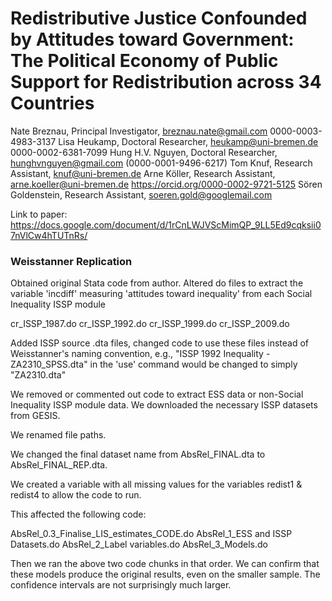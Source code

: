 # Redistributive Justice Confounded by Attitudes toward Government: The Political Economy of Public Support for Redistribution across 34 Countries

Nate Breznau, Principal Investigator, breznau.nate@gmail.com 0000-0003-4983-3137 
Lisa Heukamp, Doctoral Researcher, heukamp@uni-bremen.de 0000-0002-6381-7099
Hung H.V. Nguyen, Doctoral Researcher, hunghvnguyen@gmail.com (0000-0001-9496-6217)
Tom Knuf, Research Assistant, knuf@uni-bremen.de 
Arne Köller, Research Assistant, arne.koeller@uni-bremen.de https://orcid.org/0000-0002-9721-5125
Sören Goldenstein, Research Assistant, soeren.gold@googlemail.com 


Link to paper: https://docs.google.com/document/d/1rCnLWJVScMimQP_9LL5Ed9cqksii07nVlCw4hTUTnRs/



### Weisstanner Replication

Obtained original Stata code from author.
Altered do files to extract the variable 'incdiff' measuring 'attitudes toward inequality' from each Social Inequality ISSP module

cr_ISSP_1987.do
cr_ISSP_1992.do
cr_ISSP_1999.do
cr_ISSP_2009.do

Added ISSP source .dta files, changed code to use these files instead of Weisstanner's naming convention, e.g., "ISSP 1992 Inequality - ZA2310_SPSS.dta" in the 'use' command would be changed to simply "ZA2310.dta"

We removed or commented out code to extract ESS data or non-Social Inequality ISSP module data. We downloaded the necessary ISSP datasets from GESIS.

We renamed file paths.

We changed the final dataset name from AbsRel_FINAL.dta to AbsRel_FINAL_REP.dta.

We created a variable with all missing values for the variables redist1 & redist4 to allow the code to run.

This affected the following code:

AbsRel_0.3_Finalise_LIS_estimates_CODE.do
AbsRel_1_ESS and ISSP Datasets.do
AbsRel_2_Label variables.do
AbsRel_3_Models.do

Then we ran the above two code chunks in that order. We can confirm that these models produce the original results, even on the smaller sample. The confidence intervals are not surprisingly much larger.


